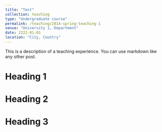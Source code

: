 ```yaml
---
title: "Test"
collection: teaching
type: "Undergraduate course"
permalink: /teaching/2014-spring-teaching-1
venue: "University 1, Department"
date: 2222-01-01
location: "City, Country"
---
```


This is a description of a teaching experience. You can use markdown like any other post.

Heading 1
======

Heading 2
======

Heading 3
======

